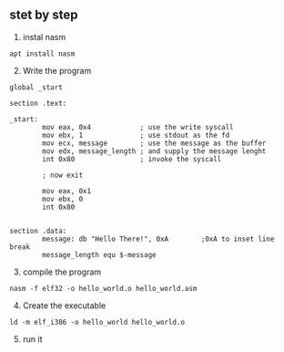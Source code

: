 ## stet by step

1. instal nasm
````terminal
apt install nasm
````

2. Write the program
````àssembly
global _start

section .text:

_start:
        mov eax, 0x4            ; use the write syscall
        mov ebx, 1              ; use stdout as the fd
        mov ecx, message        ; use the message as the buffer
        mov edx, message_length ; and supply the message lenght
        int 0x80                ; invoke the syscall

        ; now exit

        mov eax, 0x1
        mov ebx, 0
        int 0x80


section .data:
        message: db "Hello There!", 0xA        ;0xA to inset line break
        message_length equ $-message
````


3. compile the program
````terminal
nasm -f elf32 -o hello_world.o hello_world.asm
````

4. Create the executable
````terminal
ld -m elf_i386 -o hello_world hello_world.o
```` 

5. run it

